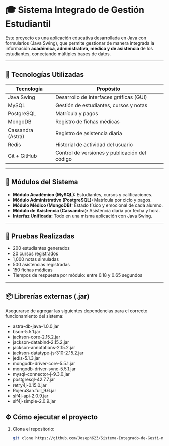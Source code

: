 # 🎓 Sistema Integrado de Gestión Estudiantil

Este proyecto es una aplicación educativa desarrollada en Java con formularios (Java Swing), que permite gestionar de manera integrada la información **académica, administrativa, médica y de asistencia** de los estudiantes, conectando múltiples bases de datos.

---

## 🚀 Tecnologías Utilizadas

| Tecnología        | Propósito                                      |
|-------------------|-----------------------------------------------|
| Java Swing        | Desarrollo de interfaces gráficas (GUI)       |
| MySQL             | Gestión de estudiantes, cursos y notas        |
| PostgreSQL        | Matrícula y pagos                             |
| MongoDB           | Registro de fichas médicas                    |
| Cassandra (Astra) | Registro de asistencia diaria                 |
| Redis             | Historial de actividad del usuario            |
| Git + GitHub      | Control de versiones y publicación del código |


---

## 🧩 Módulos del Sistema

- **Módulo Académico (MySQL):** Estudiantes, cursos y calificaciones.
- **Módulo Administrativo (PostgreSQL):** Matrícula por ciclo y pagos.
- **Módulo Médico (MongoDB):** Estado físico y emocional de cada alumno.
- **Módulo de Asistencia (Cassandra):** Asistencia diaria por fecha y hora.
- **Interfaz Unificada:** Todo en una misma aplicación con Java Swing.

---

## 🧪 Pruebas Realizadas

- 200 estudiantes generados
- 20 cursos registrados
- 1,000 notas simuladas
- 500 asistencias registradas
- 150 fichas médicas
- Tiempos de respuesta por módulo: entre 0.18 y 0.65 segundos

---

## 📦 Librerías externas (.jar)

Asegurarse de agregar las siguientes dependencias para el correcto funcionamiento del sistema:

- astra-db-java-1.0.0.jar
- bson-5.5.1.jar
- jackson-core-2.15.2.jar
- jackson-databind-2.15.2.jar
- jackson-annotations-2.15.2.jar
- jackson-datatype-jsr310-2.15.2.jar
- jedis-5.1.3.jar
- mongodb-driver-core-5.5.1.jar
- mongodb-driver-sync-5.5.1.jar
- mysql-connector-j-9.3.0.jar
- postgresql-42.7.7.jar
- retry4j-0.15.0.jar
- RojeruSan.full_9.6.jar
- slf4j-api-2.0.9.jar
- slf4j-simple-2.0.9.jar
  

## ⚙️ Cómo ejecutar el proyecto

1. Clona el repositorio:
   ```bash
   git clone https://github.com/Joseph623/Sistema-Integrado-de-Gesti-n-Estudiantil.git
